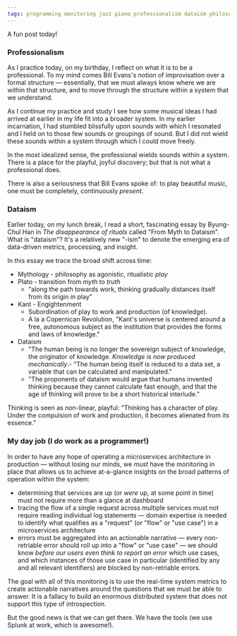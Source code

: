 ```yaml
---
tags: programming monitoring jazz piano professionalism dataism philosophy
---
```


A fun post today!

### Professionalism

As I practice today, on my birthday, I reflect on what it is to be a professional. To my mind comes Bill Evans's notion of improvisation over a formal structure — essentially, that we must always know where we are within that structure, and to move through the structure within a system that we understand.

As I continue my practice and study I see how some musical ideas I had arrived at earlier in my life fit into a broader system. In my earlier incarnation, I had stumbled blissfully upon sounds with which I resonated and I held on to those few sounds or groupings of sound. But I did not wield these sounds within a system through which I could move freely.

In the most idealized sense, the professional wields sounds within a system. There is a place for the playful, joyful discovery; but that is not what a professional does.

There is also a seriousness that Bill Evans spoke of: to play beautiful music, one must be completely, continuously _present_.

### Dataism

Earlier today, on my lunch break, I read a short, fascinating essay by Byung-Chul Han in _The disappearance of rituals_ called "From Myth to Dataism". What is "dataism"? It's a relatively new "-ism" to denote the emerging era of data-driven metrics, processing, and insight.

In this essay we trace the broad shift across time:

- Mythology - philosophy as agonistic, ritualistic _play_
- Plato - transition from _myth_ to _truth_
  - "along the path towards work, thinking gradually distances itself from its origin in play"
- Kant - Engightenment
  - Subordination of play to work and production (of knowledge).
  - A la a Copernican Revolution, "Kant's universe is centered around a free, autonomous subject as the institution that provides the forms and laws of knowledge."
- Dataism
  - "The human being is no longer the sovereign subject of knowledge, the originator of knowledge. _Knowledge is now produced mechanically_.- "The human being itself is reduced to a data set, a variable that can be calculated and manipulated."
  - "The proponents of dataism would argue that humans invented thinking because they cannot calculate fast enough, and that the age of thinking will prove to be a short historical interlude."

Thinking is seen as non-linear, playful: "Thinking has a character of play. Under the compulsion of work and production, it becomes alienated from its essence."

### My day job (I _do_ work as a programmer!)

In order to have any hope of operating a microservices architecture in production — without losing our minds, we _must_ have the monitoring in place that allows us to achieve at-a-glance insights on the broad patterns of operation within the system:

- determining that services are up (or _were_ up, at some point in time) must not require more than a glance at dashboard
- tracing the flow of a single request across multiple services must not require reading individual log statements — domain expertise is needed to identify what qualifies as a "request" (or "flow" or "use case") in a microservices architecture
- errors must be aggregated into an actionable narrative — every non-retriable error should roll up into a "flow" or "use case" — we should know _before our users even think to report an error_ which use cases, and which instances of those use case in particular (identified by any and all relevant identifiers) are blocked by non-retriable errors.

The goal with all of this monitoring is to use the real-time system metrics to create actionable narratives around the questions that we must be able to answer. It is a fallacy to build an enormous distributed system that does not support this type of introspection.

But the good news is that we can get there. We have the tools (we use Splunk at work, which is awesome!).
